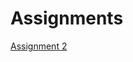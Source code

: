 # Assignments

[Assignment 2](https://github.com/CarloSmetsers/Assignments/blob/master/assignment2%20(1).ipynb)
